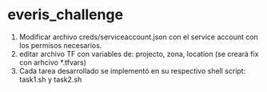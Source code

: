 # everis_challenge
1. Modificar archivo creds/serviceaccount.json con el service account con los permisos necesarios.
2. editar archivo TF con variables de: projecto, zona, location (se creará fix con arhcivo *.tfvars)
3. Cada tarea desarrollado se implementó en su respectivo shell script: task1.sh y task2.sh